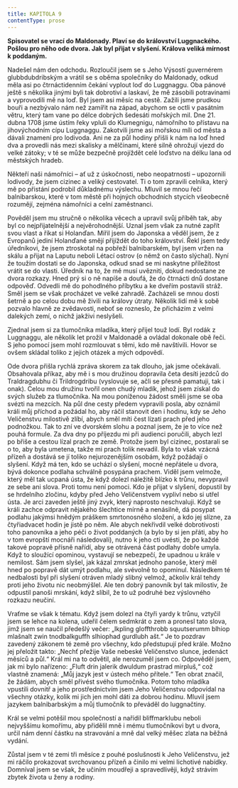 ```yaml
---
title: KAPITOLA 9
contentType: prose
---
```


<section>

**Spisovatel se vrací do Maldonady. Plaví se do království Luggnackého. Pošlou pro něho ode dvora. Jak byl přijat v slyšení. Králova veliká mírnost k poddaným.**

Nadešel nám den odchodu. Rozloučil jsem se s Jeho Výsostí guvernérem glubbdubdribským a vrátil se s oběma společníky do Maldonady, odkud měla asi po čtrnáctidenním čekání vyplout loď do Luggnaggu. Oba pánové ještě s několika jinými byli tak dobrotiví a laskaví, že mě zásobili potravinami a vyprovodili mě na loď. Byl jsem asi měsíc na cestě. Zažili jsme prudkou bouři a nezbývalo nám než zamířit na západ, abychom se octli v pasátním větru, který tam vane po délce dobrých šedesáti mořských mil. Dne 21. dubna 1708 jsme ústím řeky vpluli do Klumegnigu, námořního to přístavu na jihovýchodním cípu Luggnaggu. Zakotvili jsme asi mořskou míli od města a dávali znamení pro lodivoda. Ani ne za půl hodiny přišli k nám na loď hned dva a provedli nás mezi skalisky a mělčinami, které silně ohrožují vjezd do velké zátoky; v té se může bezpečně projíždět celé loďstvo na délku lana od městských hradeb.

Někteří naši námořníci – ať už z úskočnosti, nebo neopatrnosti – upozornili lodivody, že jsem cizinec a veliký cestovatel. Ti o tom zpravili celníka, který mě po přistání podrobil důkladnému výslechu. Mluvil se mnou řečí balnibarskou, které v tom městě při hojných obchodních stycích všeobecně rozumějí, zejména námořníci a celní zaměstnanci.

Pověděl jsem mu stručně o několika věcech a upravil svůj příběh tak, aby byl co nejpřijatelnější a nejvěrohodnější. Uznal jsem však za nutné zapřít svou vlast a říkat si Holanďan. Mířil jsem do Japonska a věděl jsem, že z Evropanů jediní Holanďané smějí přijíždět do toho království. Řekl jsem tedy úředníkovi, že jsem ztroskotal na pobřeží balnibarském, byl jsem vržen na skálu a přijat na Laputu neboli Létací ostrov (o němž on často slýchal). Nyní že toužím dostati se do Japonska, odkud snad se mi naskytne příležitost vrátit se do vlasti. Úředník na to, že mě musí uvězniti, dokud nedostane ze dvora rozkazy. Hned prý si o ně napíše a doufá, že do čtrnácti dnů dostane odpověď. Odvedli mě do pohodlného příbytku a ke dveřím postavili stráž. Směl jsem se však procházet ve velké zahradě. Zacházeli se mnou dosti šetrně a po celou dobu mě živili na královy útraty. Několik lidí mě k sobě pozvalo hlavně ze zvědavosti, neboť se rozneslo, že přicházím z velmi dalekých zemí, o nichž jakživi neslyšeli.

Zjednal jsem si za tlumočníka mladíka, který přijel touž lodí. Byl rodák z Luggnaggu, ale několik let prožil v Maldonadě a ovládal dokonale obě řeči. S jeho pomocí jsem mohl rozmlouvat s těmi, kdo mě navštívili. Hovor se ovšem skládal toliko z jejich otázek a mých odpovědí.

Ode dvora přišla rychlá zpráva skorem za tak dlouho, jak jsme očekávali. Obsahovala příkaz, aby mě i s mou družinou dopravila četa desíti jezdců do Traldragdubhu či Trildrogdribu (vyslovuje se, ačli se přesně pamatuji, tak i onak). Celou mou družinu tvořil onen chudý mladík, jehož jsem získal do svých služeb za tlumočníka. Na mou poníženou žádost směli jsme se oba svézti na mezcích. Na půl dne cesty předem vypravili posla, aby oznámil králi můj příchod a požádal ho, aby ráčil stanovit den i hodinu, kdy se Jeho Veličenstvu milostivě zlíbí, abych směl míti čest lízati prach před jeho podnožkou. Tak to zní ve dvorském slohu a poznal jsem, že je to více než pouhá formule. Za dva dny po příjezdu mi při audienci poručili, abych lezl po břiše a cestou lízal prach ze země. Protože jsem byl cizinec, postarali se o to, aby byla umetena, takže mi prach tolik nevadil. Byla to však vzácná přízeň a dostává se jí toliko nejurozenějším osobám, když požádají o slyšení. Když má ten, kdo se uchází o slyšení, mocné nepřátele u dvora, bývá dokonce podlaha schválně posypána prachem. Viděl jsem velmože, který měl tak ucpaná ústa, že když dolezl náležitě blízko k trůnu, nevypravil ze sebe ani slova. Proti tomu není pomoci. Kdo je přijat v slyšení, dopustil by se hrdelního zločinu, kdyby před Jeho Veličenstvem vyplivl nebo si utřel ústa. Je arci zaveden ještě jiný zvyk, který naprosto neschvaluji. Když se králi zachce odpravit nějakého šlechtice mírně a nenásilně, dá posypat podlahu jakýmsi hnědým práškem smrtonosného složení, a kdo jej slízne, za čtyřiadvacet hodin je jistě po něm. Ale abych nekřivdil velké dobrotivosti toho panovníka a jeho péči o život poddaných (a bylo by si jen přáti, aby ho v tom evropští mocnáři následovali), nutno k jeho cti uvésti, že po každé takové popravě přísně nařídí, aby se otrávená část podlahy dobře umyla. Když to sloužící opominou, vystavují se nebezpečí, že upadnou u krále v nemilost. Sám jsem slyšel, jak kázal zmrskat jednoho panoše, který měl hned po popravě dát umýt podlahu, ale svévolně to opominul. Následkem té nedbalosti byl při slyšení otráven mladý slibný velmož, ačkoliv král tehdy proti jeho životu nic neobmýšlel. Ale ten dobrý panovník byl tak milostiv, že odpustil panoši mrskání, když slíbil, že to už podruhé bez výslovného rozkazu neučiní.

Vraťme se však k tématu. Když jsem dolezl na čtyři yardy k trůnu, vztyčil jsem se lehce na kolena, udeřil čelem sedmkrát o zem a pronesl tato slova, jimž jsem se naučil předešlý večer: „Ikpling gloffthrobb squutserumm blhiop mlašnalt zwin tnodbalkguffh slhiophad gurdlubh ašt.“ Je to pozdrav zavedený zákonem té země pro všechny, kdo předstupují před krále. Možno jej přeložit takto: „Nechť přežije Vaše nebeské Veličenstvo slunce, jedenáct měsíců a půl.“ Král mi na to odvětil, ale nerozuměl jsem co. Odpověděl jsem, jak mi bylo nařízeno: „Fluft drin jalerik dwuldum prastrad mirpluš,“ což vlastně znamená: „Můj jazyk jest v ústech mého přítele.“ Ten obrat značil, že žádám, abych směl přivést svého tlumočníka. Potom toho mladíka vpustili dovnitř a jeho prostřednictvím jsem Jeho Veličenstvu odpovídal na všechny otázky, kolik mi jich jen mohl dáti za dobrou hodinu. Mluvil jsem jazykem balnibarbským a můj tlumočník to převáděl do luggnačtiny.

Král se velmi potěšil mou společností a nařídil bliffmarklubu neboli nejvyššímu komořímu, aby přidělil mně i mému tlumočníkovi byt u dvora, určil nám denní částku na stravování a mně dal velký měšec zlata na běžná vydání.

Zůstal jsem v té zemi tři měsíce z pouhé poslušnosti k Jeho Veličenstvu, jež mi ráčilo prokazovat svrchovanou přízeň a činilo mi velmi lichotivé nabídky. Domníval jsem se však, že učiním moudřeji a spravedlivěji, když strávím zbytek života u ženy a rodiny.

</section>

[^1]: Dutá míra (něco přes litr) užívaná v některých zemích. _Pozn. red._

[^2]: Lep organického původu, klih (zastarale). _Pozn. red._

[^3]: Epaminondas (418–362 př. n. l.), thébský státník a generál, který přetvořil Théby v jeden z nejvýznamnějších městských států v antickém Řecku. _Pozn. red._

[^4]: Otrok. _Pozn. red._

[^5]: Barevné dřevo kreveně obecné z čeledi bobovitých, stromu rozšířeného ve Střední Americe a jižní Africe. Dřevo je z vnějšku modročerné, uvnitř červenohnědé. _Pozn. red._

[^6]: Bělouš s okrouhlými tmavými barvami. _Pozn. red._

[^7]: Agitování, přesvědčování někoho za odměnu. _Pozn. red._

[^8]: Kůň, v jehož srsti převládá bílá barva. _Pozn. red._

[^9]: Bezdůvodné nařčení, pomluva. _Pozn. red._
